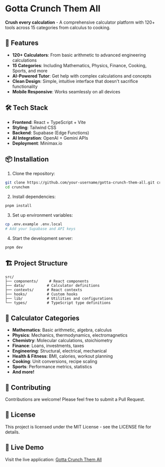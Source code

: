 # Gotta Crunch Them All

**Crush every calculation** - A comprehensive calculator platform with 120+ tools across 15 categories from calculus to cooking.

## 🚀 Features

- **120+ Calculators**: From basic arithmetic to advanced engineering calculations
- **15 Categories**: Including Mathematics, Physics, Finance, Cooking, Sports, and more
- **AI-Powered Tutor**: Get help with complex calculations and concepts
- **Clean Design**: Simple, intuitive interface that doesn't sacrifice functionality
- **Mobile Responsive**: Works seamlessly on all devices

## 🛠️ Tech Stack

- **Frontend**: React + TypeScript + Vite
- **Styling**: Tailwind CSS
- **Backend**: Supabase (Edge Functions)
- **AI Integration**: OpenAI + Gemini APIs
- **Deployment**: Minimax.io

## 📦 Installation

1. Clone the repository:
```bash
git clone https://github.com/your-username/gotta-crunch-them-all.git crunchem
cd crunchem
```

2. Install dependencies:
```bash
pnpm install
```

3. Set up environment variables:
```bash
cp .env.example .env.local
# Add your Supabase and API keys
```

4. Start the development server:
```bash
pnpm dev
```

## 🏗️ Project Structure

```
src/
├── components/     # React components
├── data/          # Calculator definitions
├── contexts/      # React contexts
├── hooks/         # Custom hooks
├── lib/           # Utilities and configurations
└── types/         # TypeScript type definitions
```

## 🧮 Calculator Categories

- **Mathematics**: Basic arithmetic, algebra, calculus
- **Physics**: Mechanics, thermodynamics, electromagnetics
- **Chemistry**: Molecular calculations, stoichiometry
- **Finance**: Loans, investments, taxes
- **Engineering**: Structural, electrical, mechanical
- **Health & Fitness**: BMI, calories, workout planning
- **Cooking**: Unit conversions, recipe scaling
- **Sports**: Performance metrics, statistics
- **And more!**

## 🤝 Contributing

Contributions are welcome! Please feel free to submit a Pull Request.

## 📄 License

This project is licensed under the MIT License - see the LICENSE file for details.

## 🌟 Live Demo

Visit the live application: [Gotta Crunch Them All](https://your-deployment-url.com)